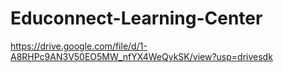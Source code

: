 # Educonnect-Learning-Center
https://drive.google.com/file/d/1-A8RHPc9AN3V50EO5MW_nfYX4WeQykSK/view?usp=drivesdk
